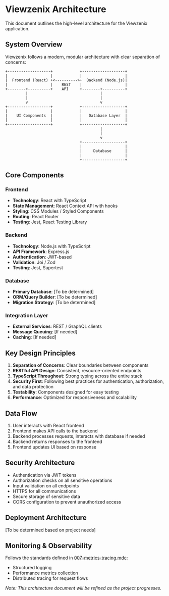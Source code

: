 # Viewzenix Architecture

This document outlines the high-level architecture for the Viewzenix application.

## System Overview

Viewzenix follows a modern, modular architecture with clear separation of concerns:

```
+-------------------+            +-------------------+
|                   |            |                   |
|  Frontend (React) +<---------->+  Backend (Node.js)|
|                   |    REST    |                   |
+--------+----------+    API     +--------+----------+
         |                                |
         |                                |
         v                                v
+-------------------+            +-------------------+
|                   |            |                   |
|    UI Components  |            |   Database Layer  |
|                   |            |                   |
+-------------------+            +-------------------+
                                          |
                                          |
                                          v
                                 +-------------------+
                                 |                   |
                                 |     Database      |
                                 |                   |
                                 +-------------------+
```

## Core Components

### Frontend

- **Technology**: React with TypeScript
- **State Management**: React Context API with hooks
- **Styling**: CSS Modules / Styled Components
- **Routing**: React Router
- **Testing**: Jest, React Testing Library

### Backend

- **Technology**: Node.js with TypeScript
- **API Framework**: Express.js
- **Authentication**: JWT-based
- **Validation**: Joi / Zod
- **Testing**: Jest, Supertest

### Database

- **Primary Database**: [To be determined]
- **ORM/Query Builder**: [To be determined]
- **Migration Strategy**: [To be determined]

### Integration Layer

- **External Services**: REST / GraphQL clients
- **Message Queuing**: [If needed]
- **Caching**: [If needed]

## Key Design Principles

1. **Separation of Concerns**: Clear boundaries between components
2. **RESTful API Design**: Consistent, resource-oriented endpoints
3. **TypeScript Throughout**: Strong typing across the entire stack
4. **Security First**: Following best practices for authentication, authorization, and data protection
5. **Testability**: Components designed for easy testing
6. **Performance**: Optimized for responsiveness and scalability

## Data Flow

1. User interacts with React frontend
2. Frontend makes API calls to the backend
3. Backend processes requests, interacts with database if needed
4. Backend returns responses to the frontend
5. Frontend updates UI based on response

## Security Architecture

- Authentication via JWT tokens
- Authorization checks on all sensitive operations
- Input validation on all endpoints
- HTTPS for all communications
- Secure storage of sensitive data
- CORS configuration to prevent unauthorized access

## Deployment Architecture

[To be determined based on project needs]

## Monitoring & Observability

Follows the standards defined in [007-metrics-tracing.mdc](mdc:.cursor/rules/core_rules/007-metrics-tracing.mdc):

- Structured logging
- Performance metrics collection
- Distributed tracing for request flows

*Note: This architecture document will be refined as the project progresses.* 
